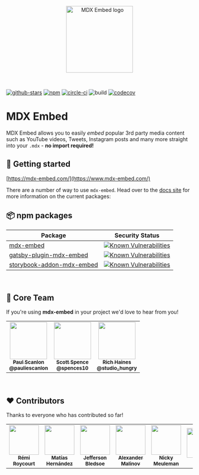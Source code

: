 <p align="center">
  <a href="https://mdx-embed.com">
    <img alt="MDX Embed logo" src="https://www.mdx-embed.com/mdx-embed-logo.svg" width="180px" />
  </a>
</p>

<br />

[![github-stars](https://img.shields.io/github/stars/pauliescanlon/mdx-embed?style=social)](https://img.shields.io/github/stars/pauliescanlon/mdx-embed?style=social)
[![npm](https://img.shields.io/npm/v/mdx-embed)](https://img.shields.io/npm/v/mdx-embed)
[![circle-ci](https://circleci.com/gh/PaulieScanlon/mdx-embed.svg?style=shield)](https://app.circleci.com/pipelines/github/PaulieScanlon)
![build](https://img.shields.io/circleci/build/github/PaulieScanlon/mdx-embed/main)
[![codecov](https://codecov.io/gh/PaulieScanlon/mdx-embed/branch/main/graph/badge.svg)](https://codecov.io/gh/PaulieScanlon/mdx-embed)

# MDX Embed

MDX Embed allows you to easily _embed_ popular 3rd party media content such as YouTube videos, Tweets, Instagram posts
and many more straight into your `.mdx` - **no import required!**

## 🚀 Getting started

[https://mdx-embed.com/](https://www.mdx-embed.com/)

There are a number of way to use `mdx-embed`. Head over to the [docs site](https://www.mdx-embed.com/) for more
information on the current packages:

## 📦 npm packages

| Package                                                                              |                                                               Security Status                                                                |
| ------------------------------------------------------------------------------------ | :------------------------------------------------------------------------------------------------------------------------------------------: |
| [mdx-embed](https://www.npmjs.com/package/mdx-embed)                                 |                 [![Known Vulnerabilities](https://snyk.io/test/npm/mdx-embed/badge.svg)](https://snyk.io/test/npm/mdx-embed)                 |
| [gatsby-plugin-mdx-embed](https://www.npmjs.com/package/gatsby-plugin-mdx-embed)     |   [![Known Vulnerabilities](https://snyk.io/test/npm/gatsby-plugin-mdx-embed/badge.svg)](https://snyk.io/test/npm/gatsby-plugin-mdx-embed)   |
| [storybook-addon-mdx-embed](https://www.npmjs.com/package/storybook-addon-mdx-embed) | [![Known Vulnerabilities](https://snyk.io/test/npm/storybook-addon-mdx-embed/badge.svg)](https://snyk.io/test/npm/storybook-addon-mdx-embed) |

<br />

## 🕺 Core Team

If you're using **mdx-embed** in your project we'd love to hear from you!

<table>
  <tr>
    <td align="center">
      <a href="https://paulie.dev/"><img src="https://avatars2.githubusercontent.com/u/1465706?s=460&u=a3c1ce80b0ce24b68a66bfa59ca546d83f95877f&v=4" width="100px;" alt=""/><br/><sub><b>Paul Scanlon</b></sub></a><br/>
      <a href="https://twitter.com/PaulieScanlon"><sub><b>@pauliescanlon</b></sub></a>
    </td>

   <td align="center">
     <a href="https://scottspence.com/"><img src="https://avatars3.githubusercontent.com/u/234708?s=460&u=0ee3aad6e455f4faf97807030948d9cba515ed6a&v=4" width="100px;" alt=""/><br/><sub><b>Scott Spence</b></sub></a><br/>
     <a href="https://twitter.com/spences10"><sub><b>@spences10</b></sub></a>
   </td>

   <td align="center">
     <a href="https://garden.richardhaines.dev/"><img src="https://avatars1.githubusercontent.com/u/22930449?s=460&u=fe9bfbd906a41223b0292b37d0ace01f9034b136&v=4" width="100px;" alt=""/><br/><sub><b>Rich Haines</b></sub></a><br/>
     <a href="https://twitter.com/studio_hungry"><sub><b>@studio_hungry</b></sub></a>
   </td>
  </tr>
</table>

<br />

## ❤️ Contributors

Thanks to everyone who has contributed so far!

<table>
  <tr>
    <td align="center"><a href="https://github.com/remiroyc"><img src="https://avatars1.githubusercontent.com/u/11146088?s=460&u=4f72fecc2a1f567e053066bd694c779416f461db&v=4" width="80px;" alt=""/><br /><sub><b>Rémi Roycourt</b></sub></a>
    </td>
    <td align="center"><a href="https://github.com/matiasfha"><img src="https://avatars3.githubusercontent.com/u/282006?s=460&u=a9d3c26dc6c2cfc5cbe04192b1fd6c2bb29c9be5&v=4" width="80px;" alt=""/><br /><sub><b>Matías Hernández</b></sub></a>
    </td>
    <td align="center"><a href="https://github.com/JeffersonBledsoe"><img src="https://avatars0.githubusercontent.com/u/30210785?s=460&u=9b4e1e10f480b3abfbd02ec10b6965c301d52f9d&v=4" width="80px;" alt=""/><br /><sub><b>Jefferson Bledsoe</b></sub></a>
    </td>
    <td align="center"><a href="https://github.com/xmalinov"><img src="https://avatars2.githubusercontent.com/u/3215218?s=460&u=2c4cd154f5b5af3f4f40ac8646ecf4f995ae71ea&v=4" width="80px;" alt=""/><br /><sub><b>Alexander Malinov</b></sub></a>
    </td>
    <td align="center"><a href="https://github.com/NickyMeuleman"><img src="https://avatars0.githubusercontent.com/u/30179461?s=460&u=1baeff1126d4c07ea4f1f63d71a0b86761f97965&v=4" width="80px;" alt=""/><br /><sub><b>Nicky Meuleman</b></sub></a>
    </td>
    <td align="center"><a href="https://github.com/yenly"><img src="https://avatars0.githubusercontent.com/u/6759658?s=460&u=f2a9f2e478e2dd817b2a8e78d7341787b221b071&v=4" width="80px;" alt=""/><br /><sub><b>
Yenly</b></sub></a>
    </td>
      <td align="center"><a href="https://github.com/ekafyi"><img src="https://avatars1.githubusercontent.com/u/6597211?s=460&u=d05715db32b39ba7e0554776c1b3accd8fc7aef5&v=4" width="80px;" alt=""/><br /><sub><b>
Eka</b></sub></a>
    </td>
  </tr>
</table>
